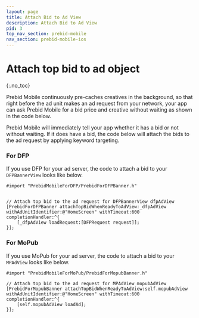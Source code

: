 ```yaml
---
layout: page
title: Attach Bid to Ad View
description: Attach Bid to Ad View
pid: 3
top_nav_section: prebid-mobile
nav_section: prebid-mobile-ios
---
```


<div class="bs-docs-section" markdown="1">

# Attach top bid to ad object
{:.no_toc}

Prebid Mobile continuously pre-caches creatives in the background, so that right before the ad unit makes an ad request from your network, your app can ask Prebid Mobile for a bid price and creative without waiting as shown in the code below.

Prebid Mobile will immediately tell your app whether it has a bid or not without waiting. If it does have a bid, the code below will attach the bids to the ad request by applying keyword targeting.


### For DFP

If you use DFP for your ad server, the code to attach a bid to your `DFPBannerView` looks like below.

```objc
#import "PrebidMobileForDFP/PrebidForDFPBanner.h"
 
 
// Attach top bid to the ad request for DFPBannerView dfpAdView
[PrebidForDFPBanner attachTopBidWhenReadyToAdView:_dfpAdView withAdUnitIdentifier:@"HomeScreen" withTimeout:600 completionHandler:^{
    [_dfpAdView loadRequest:[DFPRequest request]];
}];
```

### For MoPub

If you use MoPub for your ad server, the code to attach a bid to your `MPAdView` looks like below.

```objc
#import "PrebidMobileForMoPub/PrebidForMopubBanner.h"
  
// Attach top bid to the ad request for MPAdView mopubAdView
[PrebidForMopubBanner attachTopBidWhenReadyToAdView:self.mopubAdView withAdUnitIdentifier:@"HomeScreen" withTimeout:600 completionHandler:^{
    [self.mopubAdView loadAd];
}];
```

</div>
